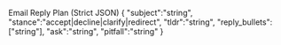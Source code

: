 Email Reply Plan (Strict JSON)
{
  "subject":"string",
  "stance":"accept|decline|clarify|redirect",
  "tldr":"string",
  "reply_bullets":["string"],
  "ask":"string",
  "pitfall":"string"
}
